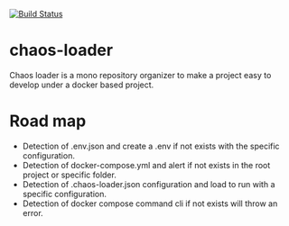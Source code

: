 [![Build Status](https://travis-ci.org/albertoig/chaos-loader.svg?branch=master)](https://travis-ci.org/albertoig/chaos-loader)
# chaos-loader
Chaos loader is a mono repository organizer to make a project easy to develop under a docker based project.

# Road map
+ Detection of .env.json and create a .env if not exists with the specific configuration.
+ Detection of docker-compose.yml and alert if not exists in the root project or specific folder.
+ Detection of .chaos-loader.json configuration and load to run with a specific configuration.
+ Detection of docker compose command cli if not exists will throw an error.
